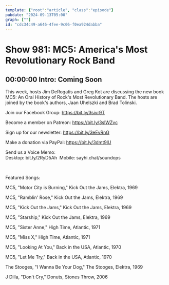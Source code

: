 ```yaml
---
template: {"root":"article", "class":"episode"}
pubdate: "2024-09-13T05:00"
graph: [""]
id: "cdc34c49-a646-4fee-9c06-f0ea924dabba"
---
```






# Show 981: MC5: America's Most Revolutionary Rock Band



## 00:00:00 Intro: Coming Soon

This week, hosts Jim DeRogatis and Greg Kot are discussing the new book MC5: An Oral History of Rock's Most Revolutionary Band. The hosts are joined by the book's authors, Jaan Uhelszki and Brad Tolinski.




Join our Facebook Group: https://bit.ly/3sivr9T

Become a member on Patreon: https://bit.ly/3slWZvc

Sign up for our newsletter: https://bit.ly/3eEvRnG

Make a donation via PayPal: https://bit.ly/3dmt9lU

Send us a Voice Memo: Desktop: bit.ly/2RyD5Ah  Mobile: sayhi.chat/soundops

 

Featured Songs:

MC5, "Motor City is Burning," Kick Out the Jams, Elektra, 1969

MC5, "Ramblin' Rose," Kick Out the Jams, Elektra, 1969

MC5, "Kick Out the Jams," Kick Out the Jams, Elektra, 1969

MC5, "Starship," Kick Out the Jams, Elektra, 1969

MC5, "Sister Anne," High Time, Atlantic, 1971

MC5, "Miss X," High Time, Atlantic, 1971

MC5, "Looking At You," Back in the USA, Atlantic, 1970

MC5, "Let Me Try," Back in the USA, Atlantic, 1970

The Stooges, "I Wanna Be Your Dog," The Stooges, Elektra, 1969

J Dilla, "Don't Cry," Donuts, Stones Throw, 2006